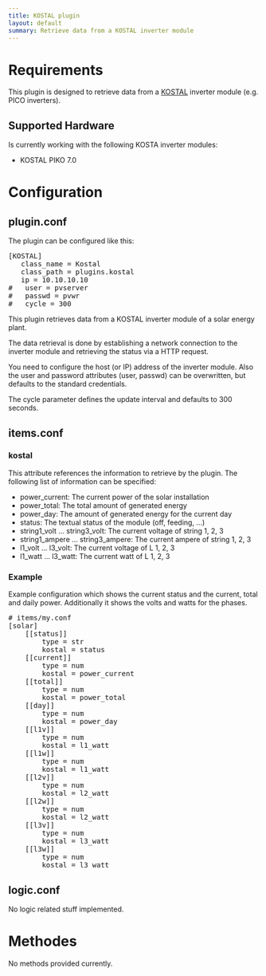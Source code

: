 ```yaml
---
title: KOSTAL plugin
layout: default
summary: Retrieve data from a KOSTAL inverter module
---
```


# Requirements

This plugin is designed to retrieve data from a [KOSTAL](http://www.kostal-solar-electric.com/) inverter module (e.g. PICO inverters).

## Supported Hardware

Is currently working with the following KOSTA inverter modules:

  * KOSTAL PIKO 7.0

# Configuration

## plugin.conf

The plugin can be configured like this:

<pre>
[KOSTAL]
   class_name = Kostal
   class_path = plugins.kostal
   ip = 10.10.10.10
#   user = pvserver
#   passwd = pvwr
#   cycle = 300
</pre>

This plugin retrieves data from a KOSTAL inverter module of a solar energy
plant.

The data retrieval is done by establishing a network connection to the 
inverter module and retrieving the status via a HTTP request.

You need to configure the host (or IP) address of the inverter module. Also
the user and password attributes (user, passwd) can be overwritten, but
defaults to the standard credentials.

The cycle parameter defines the update interval and defaults to 300 seconds.

## items.conf

### kostal

This attribute references the information to retrieve by the plugin. The
following list of information can be specified:

  * power_current: The current power of the solar installation
  * power_total: The total amount of generated energy
  * power_day: The amount of generated energy for the current day
  * status: The textual status of the module (off, feeding, ...)
  * string1_volt ... string3_volt: The current voltage of string 1, 2, 3
  * string1_ampere ... string3_ampere: The current ampere of string 1, 2, 3
  * l1_volt ... l3_volt: The current voltage of L 1, 2, 3
  * l1_watt ... l3_watt: The current watt of L 1, 2, 3

### Example

Example configuration which shows the current status and the current, total and
daily power. Additionally it shows the volts and watts for the phases.

<pre>
# items/my.conf
[solar]
    [[status]]
        type = str
        kostal = status
    [[current]]
        type = num
        kostal = power_current
    [[total]]
        type = num
        kostal = power_total
    [[day]]
        type = num
        kostal = power_day
    [[l1v]]
        type = num
        kostal = l1_watt
    [[l1w]]
        type = num
        kostal = l1_watt
    [[l2v]]
        type = num
        kostal = l2_watt
    [[l2w]]
        type = num
        kostal = l2_watt
    [[l3v]]
        type = num
        kostal = l3_watt
    [[l3w]]
        type = num
        kostal = l3_watt
</pre>

## logic.conf

No logic related stuff implemented.

# Methodes

No methods provided currently.

